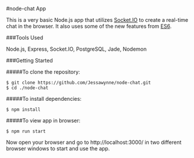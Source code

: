 #node-chat App

This is a very basic Node.js app that utilizes [Socket.IO](http://socket.io/) to create a real-time chat in the browser. It also uses some of the new features from [ES6](http://es6-features.org/#Constants).

###Tools Used

Node.js, Express, Socket.IO, PostgreSQL, Jade, Nodemon

###Getting Started

#####To clone the repository:

```
$ git clone https://github.com/Jessawynne/node-chat.git
$ cd ./node-chat
```

#####To install dependencies:

``` 
$ npm install
```

#####To view app in browser:


```
$ npm run start
```

Now open your browser and go to http://localhost:3000/ in two different browser windows to start and use the app. 